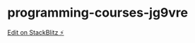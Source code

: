 # programming-courses-jg9vre

[Edit on StackBlitz ⚡️](https://stackblitz.com/edit/programming-courses-jg9vre)